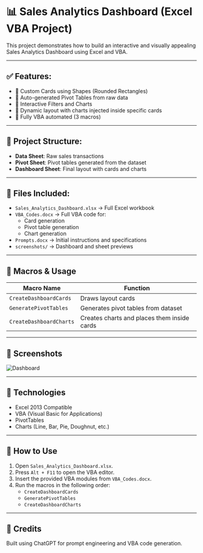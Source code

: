 # 📊 Sales Analytics Dashboard (Excel VBA Project)

This project demonstrates how to build an interactive and visually appealing Sales Analytics Dashboard using Excel and VBA.

---

## ✅ Features:

- 📌 Custom Cards using Shapes (Rounded Rectangles)
- 📌 Auto-generated Pivot Tables from raw data
- 📌 Interactive Filters and Charts
- 📌 Dynamic layout with charts injected inside specific cards
- 📌 Fully VBA automated (3 macros)

---

## 🧩 Project Structure:

- **Data Sheet**: Raw sales transactions
- **Pivot Sheet**: Pivot tables generated from the dataset
- **Dashboard Sheet**: Final layout with cards and charts

---

## 📂 Files Included:

- `Sales_Analytics_Dashboard.xlsx` → Full Excel workbook
- `VBA_Codes.docx` → Full VBA code for:
  - Card generation
  - Pivot table generation
  - Chart generation
- `Prompts.docx` → Initial instructions and specifications
- `screenshots/` → Dashboard and sheet previews

---

## 🧪 Macros & Usage

| Macro Name              | Function                             |
|------------------------|--------------------------------------|
| `CreateDashboardCards` | Draws layout cards                   |
| `GeneratePivotTables`  | Generates pivot tables from dataset  |
| `CreateDashboardCharts`| Creates charts and places them inside cards |

---

## 📸 Screenshots

![Dashboard](./screenshots/dashboard-final.png)

---

## 🧠 Technologies

- Excel 2013 Compatible
- VBA (Visual Basic for Applications)
- PivotTables
- Charts (Line, Bar, Pie, Doughnut, etc.)

---

## 🚀 How to Use

1. Open `Sales_Analytics_Dashboard.xlsx`.
2. Press `Alt + F11` to open the VBA editor.
3. Insert the provided VBA modules from `VBA_Codes.docx`.
4. Run the macros in the following order:
   - `CreateDashboardCards`
   - `GeneratePivotTables`
   - `CreateDashboardCharts`

---

## 🙌 Credits

Built using ChatGPT for prompt engineering and VBA code generation.

